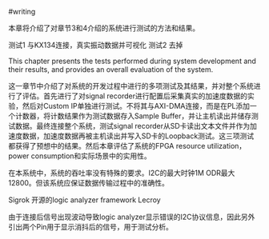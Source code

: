 #writing 

本章将介绍了对章节3和4介绍的系统进行测试的方法和结果。

测试1 与KX134连接，真实振动数据并可视化
测试2 去掉

This chapter presents the tests performed during system development and their results, and provides an overall evaluation of the system. 


这一章节中介绍了对系统的开发过程中进行的多项测试及其结果，并对整个系统进行了评估。首先进行了对signal recorder进行配置后采集真实的加速度数据的实验，然后对Custom IP单独进行测试。不将其与AXI-DMA连接，而是在PL添加一个计数器，将计数结果作为测试数据存入Sample Buffer，并让主机读出并储存测试数据。最终连接整个系统，测试signal recorder从SD卡读出文本文件并作为加速度数据，加速度数据再被主机读出并写入SD卡的Loopback测试。这三项测试都获得了预想中的结果。然后本章评估了系统的FPGA resource utilization，power consumption和实际场景中的实用性。

在本系统中，系统的吞吐率没有特殊的要求。I2C的最大时钟1M ODR最大12800。但该系统应保证数据传输过程中的准确性。

Sigrok 开源的logic analyzer framework Lecroy

由于连接后信号出现波动导致logic analyzer显示错误的I2C协议信息，因此另外引出两个Pin用于显示消抖后的信号，用于测试分析。